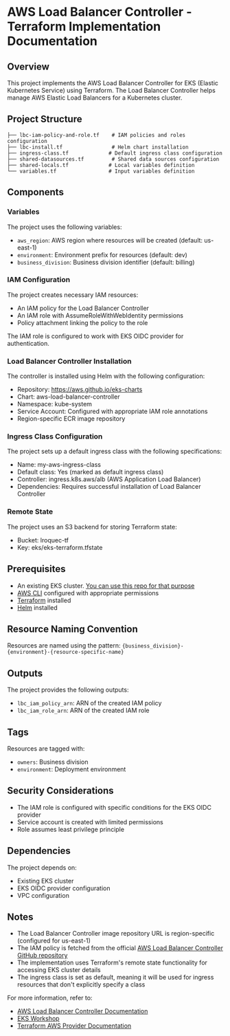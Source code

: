 # AWS Load Balancer Controller - Terraform Implementation Documentation

## Overview
This project implements the AWS Load Balancer Controller for EKS (Elastic Kubernetes Service) using Terraform. The Load Balancer Controller helps manage AWS Elastic Load Balancers for a Kubernetes cluster.

## Project Structure
```
├── lbc-iam-policy-and-role.tf    # IAM policies and roles configuration
├── lbc-install.tf                # Helm chart installation
├── ingress-class.tf             # Default ingress class configuration
├── shared-datasources.tf         # Shared data sources configuration
├── shared-locals.tf             # Local variables definition
└── variables.tf                 # Input variables definition
```

## Components

### Variables
The project uses the following variables:
- `aws_region`: AWS region where resources will be created (default: us-east-1)
- `environment`: Environment prefix for resources (default: dev)
- `business_division`: Business division identifier (default: billing)

### IAM Configuration
The project creates necessary IAM resources:
- An IAM policy for the Load Balancer Controller
- An IAM role with AssumeRoleWithWebIdentity permissions
- Policy attachment linking the policy to the role

The IAM role is configured to work with EKS OIDC provider for authentication.

### Load Balancer Controller Installation
The controller is installed using Helm with the following configuration:
- Repository: https://aws.github.io/eks-charts
- Chart: aws-load-balancer-controller
- Namespace: kube-system
- Service Account: Configured with appropriate IAM role annotations
- Region-specific ECR image repository

### Ingress Class Configuration
The project sets up a default ingress class with the following specifications:
- Name: my-aws-ingress-class
- Default class: Yes (marked as default ingress class)
- Controller: ingress.k8s.aws/alb (AWS Application Load Balancer)
- Dependencies: Requires successful installation of Load Balancer Controller

### Remote State
The project uses an S3 backend for storing Terraform state:
- Bucket: lroquec-tf
- Key: eks/eks-terraform.tfstate

## Prerequisites
- An existing EKS cluster. [You can use this repo for that purpose](https://github.com/lroquec/terraform-eks-setup.git) 
- [AWS CLI](https://aws.amazon.com/cli/) configured with appropriate permissions
- [Terraform](https://www.terraform.io/downloads) installed
- [Helm](https://helm.sh/docs/intro/install/) installed

## Resource Naming Convention
Resources are named using the pattern: `{business_division}-{environment}-{resource-specific-name}`

## Outputs
The project provides the following outputs:
- `lbc_iam_policy_arn`: ARN of the created IAM policy
- `lbc_iam_role_arn`: ARN of the created IAM role

## Tags
Resources are tagged with:
- `owners`: Business division
- `environment`: Deployment environment

## Security Considerations
- The IAM role is configured with specific conditions for the EKS OIDC provider
- Service account is created with limited permissions
- Role assumes least privilege principle

## Dependencies
The project depends on:
- Existing EKS cluster
- EKS OIDC provider configuration
- VPC configuration

## Notes
- The Load Balancer Controller image repository URL is region-specific (configured for us-east-1)
- The IAM policy is fetched from the official [AWS Load Balancer Controller GitHub repository](https://github.com/kubernetes-sigs/aws-load-balancer-controller)
- The implementation uses Terraform's remote state functionality for accessing EKS cluster details
- The ingress class is set as default, meaning it will be used for ingress resources that don't explicitly specify a class

For more information, refer to:
- [AWS Load Balancer Controller Documentation](https://kubernetes-sigs.github.io/aws-load-balancer-controller/)
- [EKS Workshop](https://www.eksworkshop.com/)
- [Terraform AWS Provider Documentation](https://registry.terraform.io/providers/hashicorp/aws/latest/docs)